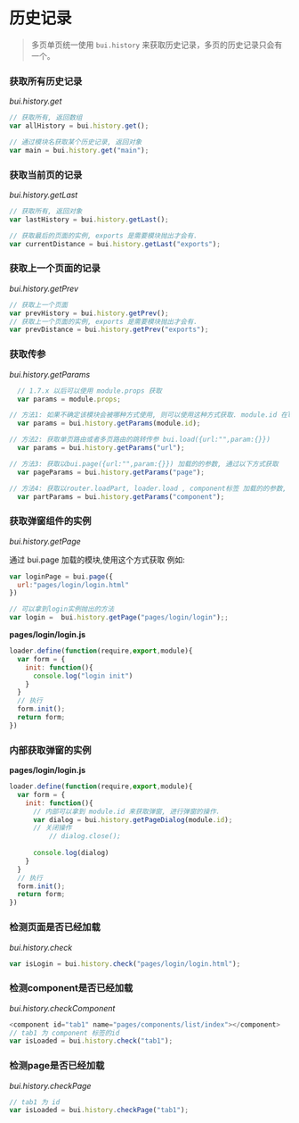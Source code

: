 # 历史记录

> 多页单页统一使用 `bui.history` 来获取历史记录，多页的历史记录只会有一个。


### 获取所有历史记录

*bui.history.get*
```js
// 获取所有, 返回数组
var allHistory = bui.history.get();

// 通过模块名获取某个历史记录, 返回对象
var main = bui.history.get("main");
```

### 获取当前页的记录

*bui.history.getLast*
```js
// 获取所有, 返回对象
var lastHistory = bui.history.getLast();

// 获取最后的页面的实例, exports 是需要模块抛出才会有.
var currentDistance = bui.history.getLast("exports");
```

### 获取上一个页面的记录

*bui.history.getPrev*
```js
// 获取上一个页面
var prevHistory = bui.history.getPrev();
// 获取上一个页面的实例, exports 是需要模块抛出才会有.
var prevDistance = bui.history.getPrev("exports");
```


### 获取传参

*bui.history.getParams*

```js
  // 1.7.x 以后可以使用 module.props 获取
  var params = module.props;

// 方法1: 如果不确定该模块会被哪种方式使用, 则可以使用这种方式获取. module.id 在loader.define(function(req,ext,module){ }) 的第三个参数
  var params = bui.history.getParams(module.id);

// 方法2: 获取单页路由或者多页路由的跳转传参 bui.load({url:"",param:{}}) 
  var params = bui.history.getParams("url");

// 方法3: 获取以bui.page({url:"",param:{}}) 加载的的参数, 通过以下方式获取
  var pageParams = bui.history.getParams("page");

// 方法4: 获取以router.loadPart, loader.load , component标签 加载的的参数, 通过以下方式获取 
  var partParams = bui.history.getParams("component");
```


### 获取弹窗组件的实例

*bui.history.getPage*

通过 bui.page 加载的模块,使用这个方式获取
例如: 
```js
var loginPage = bui.page({
  url:"pages/login/login.html"
})
```

```js
// 可以拿到login实例抛出的方法
var login =  bui.history.getPage("pages/login/login");;
```

**pages/login/login.js**
```js
loader.define(function(require,export,module){
  var form = {
    init: function(){
      console.log("login init")
    }
  }
  // 执行
  form.init();
  return form;
})
```

### 内部获取弹窗的实例

**pages/login/login.js**
```js
loader.define(function(require,export,module){
  var form = {
    init: function(){
      // 内部可以拿到 module.id 来获取弹窗, 进行弹窗的操作.
      var dialog = bui.history.getPageDialog(module.id);
      // 关闭操作
          // dialog.close();
      
      console.log(dialog)
    }
  }
  // 执行
  form.init();
  return form;
})
```

### 检测页面是否已经加载

*bui.history.check*
```js
var isLogin = bui.history.check("pages/login/login.html");

```

### 检测component是否已经加载

*bui.history.checkComponent*
```js
<component id="tab1" name="pages/components/list/index"></component>
// tab1 为 component 标签的id
var isLoaded = bui.history.check("tab1");

```

### 检测page是否已经加载

*bui.history.checkPage*
```js
// tab1 为 id
var isLoaded = bui.history.checkPage("tab1");

```
